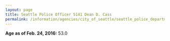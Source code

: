 ```yaml
---
layout: page
title: Seattle Police Officer 5141 Dean D. Cass
permalink: /information/agencies/city_of_seattle/seattle_police_department/copbook/5141/
---
```


**Age as of Feb. 24, 2016:** 53.0
